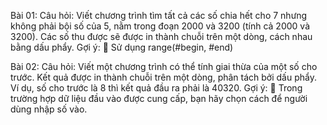 Bài 01:
Câu hỏi:
Viết chương trình tìm tất cả các số chia hết cho 7 nhưng không phải bội số của 5,
nằm trong đoạn 2000 và 3200 (tính cả 2000 và 3200). Các số thu được sẽ được in
thành chuỗi trên một dòng, cách nhau bằng dấu phẩy.
Gợi ý:
 Sử dụng range(#begin, #end)

Bài 02:
Câu hỏi:
Viết một chương trình có thể tính giai thừa của một số cho trước. Kết quả được in
thành chuỗi trên một dòng, phân tách bởi dấu phẩy. Ví dụ, số cho trước là 8 thì kết
quả đầu ra phải là 40320.
Gợi ý:
 Trong trường hợp dữ liệu đầu vào được cung cấp, bạn hãy chọn cách để người
dùng nhập số vào.
